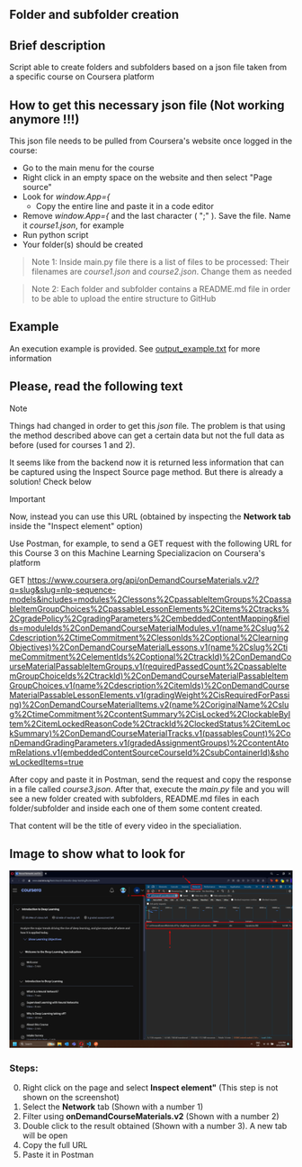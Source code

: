 ## Folder and subfolder creation

## Brief description
Script able to create folders and subfolders based on a json file taken from a specific course on Coursera platform

## How to get this necessary json file (Not working anymore !!!)
This json file needs to be pulled from Coursera's website once logged in the course:
- Go to the main menu for the course
- Right click in an empty space on the website and then select "Page source"
- Look for *window.App={*
    - Copy the entire line and paste it in a code editor
- Remove *window.App={* and the last character ( ";" ). Save the file. Name it *course1.json*, for example
- Run python script
- Your folder(s) should be created

> Note 1: Inside main.py file there is a list of files to be processed: Their filenames are *course1.json* and *course2.json*. Change them as needed

> Note 2: Each folder and subfolder contains a README.md file in order to be able to upload the entire structure to GitHub

## Example
An execution example is provided. See [output_example.txt](https://github.com/mvarrone/coursera-scripts/blob/master/1-create-folder-structure-for-course/output_example.txt) for more information

## Please, read the following text

> [!NOTE]
> Things had changed in order to get this *json* file. The problem is that using the method described above can get a certain data but not the full data as before (used for courses 1 and 2). 
> 
> It seems like from the backend now it is returned less information that can be captured using the Inspect Source page method. But there is already a solution! Check below

> [!IMPORTANT]
> Now, instead you can use this URL (obtained by inspecting the **Network tab** inside the "Inspect element" option)
>
> Use Postman, for example, to send a GET request with the following URL for this Course 3 on this Machine Learning Specializacion on Coursera's platform
> 
> GET 
> https://www.coursera.org/api/onDemandCourseMaterials.v2/?q=slug&slug=nlp-sequence-models&includes=modules%2Clessons%2CpassableItemGroups%2CpassableItemGroupChoices%2CpassableLessonElements%2Citems%2Ctracks%2CgradePolicy%2CgradingParameters%2CembeddedContentMapping&fields=moduleIds%2ConDemandCourseMaterialModules.v1(name%2Cslug%2Cdescription%2CtimeCommitment%2ClessonIds%2Coptional%2ClearningObjectives)%2ConDemandCourseMaterialLessons.v1(name%2Cslug%2CtimeCommitment%2CelementIds%2Coptional%2CtrackId)%2ConDemandCourseMaterialPassableItemGroups.v1(requiredPassedCount%2CpassableItemGroupChoiceIds%2CtrackId)%2ConDemandCourseMaterialPassableItemGroupChoices.v1(name%2Cdescription%2CitemIds)%2ConDemandCourseMaterialPassableLessonElements.v1(gradingWeight%2CisRequiredForPassing)%2ConDemandCourseMaterialItems.v2(name%2CoriginalName%2Cslug%2CtimeCommitment%2CcontentSummary%2CisLocked%2ClockableByItem%2CitemLockedReasonCode%2CtrackId%2ClockedStatus%2CitemLockSummary)%2ConDemandCourseMaterialTracks.v1(passablesCount)%2ConDemandGradingParameters.v1(gradedAssignmentGroups)%2CcontentAtomRelations.v1(embeddedContentSourceCourseId%2CsubContainerId)&showLockedItems=true
>
> After copy and paste it in Postman, send the request and copy the response in a file called *course3.json*. After that, execute the *main.py* file and you will see a new folder created with subfolders, README.md files in each folder/subfolder and inside each one of them some content created.
>
> That content will be the title of every video in the specialiation.
>

## Image to show what to look for

![alt text](image.png)

### Steps:

0. Right click on the page and select **Inspect element"** (This step is not shown on the screenshot)
1. Select the **Network** tab (Shown with a number 1)
2. Filter using **onDemandCourseMaterials.v2** (Shown with a number 2)
3. Double click to the result obtained (Shown with a number 3). A new tab will be open
4. Copy the full URL
5. Paste it in Postman

